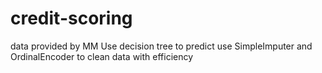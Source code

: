 # credit-scoring
data provided by MM
Use decision tree to predict 
use SimpleImputer and OrdinalEncoder to clean data with efficiency
